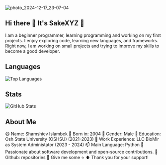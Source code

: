 
![photo_2024-12-17_23-07-04](https://github.com/user-attachments/assets/96fa7d24-2448-492e-8f58-a7dda06a25fb)



## Hi there 👋 It's SakeXYZ 🐼


I am a beginner programmer, learning programming and working on my first projects. I enjoy exploring code, learning new languages, and frameworks. Right now, I am working on small projects and trying to improve my skills to become a good developer.



## Languages
![Top Languages](https://github-readme-stats.vercel.app/api/top-langs/?username=SakeXYZ&layout=compact)

## Stats
![GitHub Stats](https://github-readme-stats.vercel.app/api?username=SakeXYZ&show_icons=true)


## About Me

😄 Name: Shamshiev Islambek
🔭 Born in: 2004
🌱 Gender: Male
👯 Education: Osh State University (OSHSU) (2021-2023)
💼 Work Experience: LLC BioMir as System Administator (2023 - 2024)
📫 Main Language: Python
💬 Passionate about software development and open-source contributions.
🔗 Github: repositories
🌟 Give me some ⭐
⬆️ Thank you for your support!

